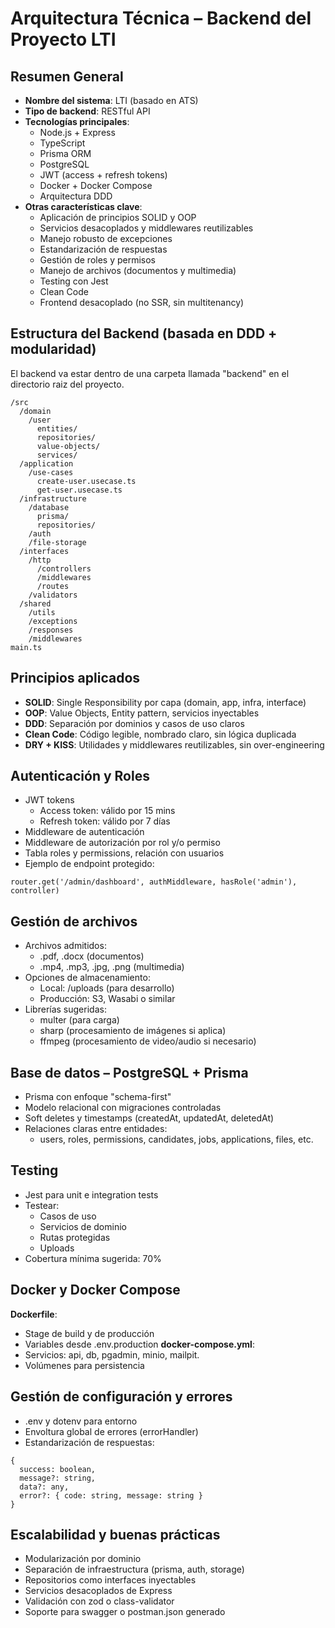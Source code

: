 # Arquitectura Técnica – Backend del Proyecto LTI

## Resumen General
- **Nombre del sistema**: LTI (basado en ATS)
- **Tipo de backend**: RESTful API
- **Tecnologías principales**:
  - Node.js + Express
  - TypeScript
  - Prisma ORM
  - PostgreSQL
  - JWT (access + refresh tokens)
  - Docker + Docker Compose
  - Arquitectura DDD
- **Otras características clave**:
  - Aplicación de principios SOLID y OOP
  - Servicios desacoplados y middlewares reutilizables
  - Manejo robusto de excepciones
  - Estandarización de respuestas
  - Gestión de roles y permisos
  - Manejo de archivos (documentos y multimedia)
  - Testing con Jest
  - Clean Code
  - Frontend desacoplado (no SSR, sin multitenancy)

## Estructura del Backend (basada en DDD + modularidad)
El backend va estar dentro de una carpeta llamada "backend" en el directorio raiz del proyecto.
```
/src
  /domain
    /user
      entities/
      repositories/
      value-objects/
      services/
  /application
    /use-cases
      create-user.usecase.ts
      get-user.usecase.ts
  /infrastructure
    /database
      prisma/
      repositories/
    /auth
    /file-storage
  /interfaces
    /http
      /controllers
      /middlewares
      /routes
    /validators
  /shared
    /utils
    /exceptions
    /responses
    /middlewares
main.ts
```

## Principios aplicados
- **SOLID**:	Single Responsibility por capa (domain, app, infra, interface)
- **OOP**:	Value Objects, Entity pattern, servicios inyectables
- **DDD**:	Separación por dominios y casos de uso claros
- **Clean Code**:	Código legible, nombrado claro, sin lógica duplicada
- **DRY + KISS**:	Utilidades y middlewares reutilizables, sin over-engineering

## Autenticación y Roles
- JWT tokens
  - Access token: válido por 15 mins
  - Refresh token: válido por 7 días
- Middleware de autenticación
- Middleware de autorización por rol y/o permiso
- Tabla roles y permissions, relación con usuarios
- Ejemplo de endpoint protegido:
```
router.get('/admin/dashboard', authMiddleware, hasRole('admin'), controller)
```

## Gestión de archivos
- Archivos admitidos:
  - .pdf, .docx (documentos)
  - .mp4, .mp3, .jpg, .png (multimedia)
- Opciones de almacenamiento:
  - Local: /uploads (para desarrollo)
  - Producción: S3, Wasabi o similar
- Librerías sugeridas:
  - multer (para carga)
  - sharp (procesamiento de imágenes si aplica)
  - ffmpeg (procesamiento de video/audio si necesario)


## Base de datos – PostgreSQL + Prisma
- Prisma con enfoque "schema-first"
- Modelo relacional con migraciones controladas
- Soft deletes y timestamps (createdAt, updatedAt, deletedAt)
- Relaciones claras entre entidades:
  - users, roles, permissions, candidates, jobs, applications, files, etc.


## Testing
- Jest para unit e integration tests
- Testear:
  - Casos de uso
  - Servicios de dominio
  - Rutas protegidas
  - Uploads
- Cobertura mínima sugerida: 70%

## Docker y Docker Compose
**Dockerfile**:
- Stage de build y de producción
- Variables desde .env.production
**docker-compose.yml**:
- Servicios: api, db, pgadmin, minio, mailpit.
- Volúmenes para persistencia

## Gestión de configuración y errores
- .env y dotenv para entorno
- Envoltura global de errores (errorHandler)
- Estandarización de respuestas:
```
{
  success: boolean,
  message?: string,
  data?: any,
  error?: { code: string, message: string }
}
```

## Escalabilidad y buenas prácticas
- Modularización por dominio
- Separación de infraestructura (prisma, auth, storage)
- Repositorios como interfaces inyectables
- Servicios desacoplados de Express
- Validación con zod o class-validator
- Soporte para swagger o postman.json generado

